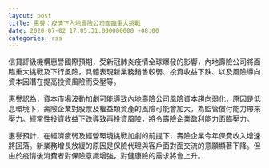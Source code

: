 ```yaml
---
layout: post
title: 惠譽：疫情下內地壽險公司面臨重大挑戰
date: 2020-07-02 17:05:31.000000000 +08:00
categories: rss
---
```


信貸評級機構惠譽國際預期，受新冠肺炎疫情全球爆發的影響，內地壽險公司將面臨重大挑戰及下行風險，具體表現新業務銷售較弱、投資收益下跌、以及風險導向資本因潛在提高投資風險而受壓等。

惠譽認為，資本市場波動加劇可能導致內地壽險公司風險資本趨向弱化，原因是低息環境下，壽險企業對股票及權益類資產的風險可能會加大，為監管償付能力帶來壓力。經常性投資收益下跌導致再投資風險，將令壽險企業盈利能力面臨壓力。

惠譽預計，在經濟疲弱及經營環境挑戰加劇的前提下，壽險企業今年保費收入增速將回落。新業務增長放緩的原因是保險代理與客戶面對面交流的意願顯著下降。但由於疫情後消費者對保險意識增強，對健康險的需求將會上升。

